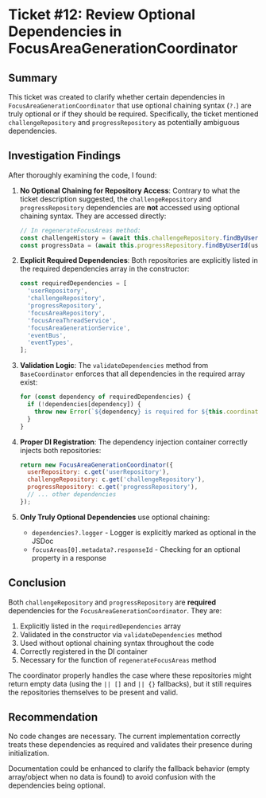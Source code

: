 # Ticket #12: Review Optional Dependencies in FocusAreaGenerationCoordinator

## Summary

This ticket was created to clarify whether certain dependencies in `FocusAreaGenerationCoordinator` that use optional chaining syntax (`?.`) are truly optional or if they should be required. Specifically, the ticket mentioned `challengeRepository` and `progressRepository` as potentially ambiguous dependencies.

## Investigation Findings

After thoroughly examining the code, I found:

1. **No Optional Chaining for Repository Access**: Contrary to what the ticket description suggested, the `challengeRepository` and `progressRepository` dependencies are **not** accessed using optional chaining syntax. They are accessed directly:

   ```javascript
   // In regenerateFocusAreas method:
   const challengeHistory = (await this.challengeRepository.findByUserId(userId)) || [];
   const progressData = (await this.progressRepository.findByUserId(userId)) || {};
   ```

2. **Explicit Required Dependencies**: Both repositories are explicitly listed in the required dependencies array in the constructor:

   ```javascript
   const requiredDependencies = [
     'userRepository',
     'challengeRepository',
     'progressRepository',
     'focusAreaRepository',
     'focusAreaThreadService',
     'focusAreaGenerationService',
     'eventBus',
     'eventTypes',
   ];
   ```

3. **Validation Logic**: The `validateDependencies` method from `BaseCoordinator` enforces that all dependencies in the required array exist:

   ```javascript
   for (const dependency of requiredDependencies) {
     if (!dependencies[dependency]) {
       throw new Error(`${dependency} is required for ${this.coordinatorName}`);
     }
   }
   ```

4. **Proper DI Registration**: The dependency injection container correctly injects both repositories:

   ```javascript
   return new FocusAreaGenerationCoordinator({
     userRepository: c.get('userRepository'),
     challengeRepository: c.get('challengeRepository'),
     progressRepository: c.get('progressRepository'),
     // ... other dependencies
   });
   ```

5. **Only Truly Optional Dependencies** use optional chaining:
   - `dependencies?.logger` - Logger is explicitly marked as optional in the JSDoc
   - `focusAreas[0].metadata?.responseId` - Checking for an optional property in a response

## Conclusion

Both `challengeRepository` and `progressRepository` are **required** dependencies for the `FocusAreaGenerationCoordinator`. They are:

1. Explicitly listed in the `requiredDependencies` array
2. Validated in the constructor via `validateDependencies` method
3. Used without optional chaining syntax throughout the code
4. Correctly registered in the DI container
5. Necessary for the function of `regenerateFocusAreas` method

The coordinator properly handles the case where these repositories might return empty data (using the `|| []` and `|| {}` fallbacks), but it still requires the repositories themselves to be present and valid.

## Recommendation

No code changes are necessary. The current implementation correctly treats these dependencies as required and validates their presence during initialization.

Documentation could be enhanced to clarify the fallback behavior (empty array/object when no data is found) to avoid confusion with the dependencies being optional. 